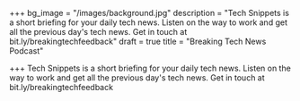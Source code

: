 +++
bg_image = "/images/background.jpg"
description = "Tech Snippets is a short briefing for your daily tech news. Listen on the way to work and get all the previous day's tech news. Get in touch at bit.ly/breakingtechfeedback"
draft = true
title = "Breaking Tech News Podcast"

+++
Tech Snippets is a short briefing for your daily tech news. Listen on the way to work and get all the previous day's tech news. Get in touch at bit.ly/breakingtechfeedback